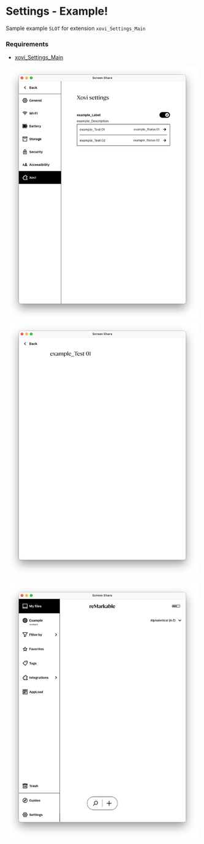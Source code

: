 # Settings - Example!
Sample example ``` SLOT ``` for extension ``` xovi_Settings_Main ``` 

### Requirements
* [xovi_Settings_Main](https://github.com/PepikVaio/reMarkable_Xovi_Extensions/tree/main/xovi_Settings_Main)

![xovi_Example](https://github.com/PepikVaio/reMarkable_Xovi_Extensions/blob/main/xovi_Settings_Example/.pictures/xovi_Example_Settings.png?raw=true)
![example_Item_01](https://github.com/PepikVaio/reMarkable_Xovi_Extensions/blob/main/xovi_Settings_Example/.pictures/example_Item_01.png?raw=true)

![sidebar_Example](https://github.com/PepikVaio/reMarkable_Xovi_Extensions/blob/main/xovi_Settings_Example/.pictures/sidebar_Example.png?raw=true)

